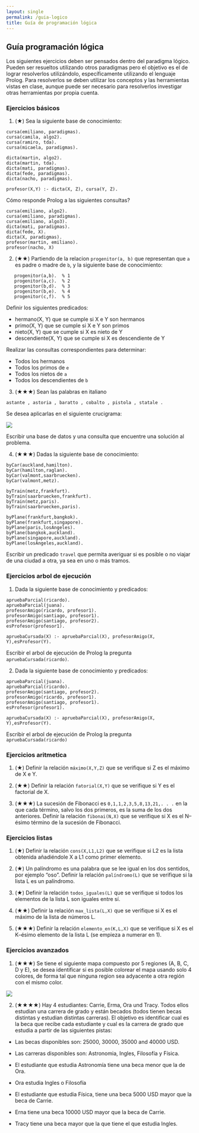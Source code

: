 ```yaml
---
layout: single
permalink: /guia-logico
title: Guía de programación lógica
---
```


## Guía programación lógica

Los siguientes ejercicios deben ser pensados dentro del paradigma lógico. Pueden ser resueltos utilizando otros paradigmas pero el objetivo es el de lograr resolverlos utilizándolo, específicamente utilizando el lenguaje Prolog.
Para resolverlos se deben utilizar los conceptos y las herramientas vistas en clase, aunque puede ser necesario para resolverlos investigar otras herramientas por propia cuenta.

### Ejercicios básicos

1. (★) Sea la siguiente base de conocimiento:

```
cursa(emiliano, paradigmas).
cursa(camila, algo2).
cursa(ramiro, tda).
cursa(micaela, paradigmas).

dicta(martin, algo2).
dicta(martin, tda).
dicta(mati, paradigmas).
dicta(fede, paradigmas).
dicta(nacho, paradigmas).

profesor(X,Y) :- dicta(X, Z), cursa(Y, Z).
```

Cómo responde Prolog a las siguientes consultas?

```
cursa(emiliano, algo2).
cursa(emiliano, paradigmas).
cursa(emiliano, algo3).
dicta(mati, paradigmas).
dicta(fede, X).
dicta(X, paradigmas).
profesor(martin, emiliano).
profesor(nacho, X)
```

2. (★★) Partiendo de la relacion `progenitor(a, b)`  que representan que `a` es padre o madre de `b`, y la siguiente base de conocimiento:
```
   progenitor(a,b).  % 1
   progenitor(a,c).  % 2
   progenitor(b,d).  % 3
   progenitor(b,e).  % 4
   progenitor(c,f).  % 5
```

Definir los siguientes predicados:

* hermano(X, Y) que se cumple si X e Y son hermanos
* primo(X, Y) que se cumple si X e Y son primos
* nieto(X, Y) que se cumple si X es nieto de Y
* descendiente(X, Y) que se cumple si X es descendiente de Y

Realizar las consultas correspondientes para determinar:

* Todos los hermanos
* Todos los primos de `e`
* Todos los nietos de `a`
* Todos los descendientes de `b`

3. (★★★) Sean las palabras en italiano

```
astante , astoria , baratto , cobalto , pistola , statale .
```

Se desea aplicarlas en el siguiente crucigrama:

<img src="{{site.baseurl}}/assets/images/crucigrama.png">

Escribir una base de datos y una consulta que encuentre una solución al problema.

4. (★★★) Dadas la siguiente base de conocimiento:

```
byCar(auckland,hamilton).
byCar(hamilton,raglan).
byCar(valmont,saarbruecken).
byCar(valmont,metz).

byTrain(metz,frankfurt).
byTrain(saarbruecken,frankfurt).
byTrain(metz,paris).
byTrain(saarbruecken,paris).

byPlane(frankfurt,bangkok).
byPlane(frankfurt,singapore).
byPlane(paris,losAngeles).
byPlane(bangkok,auckland).
byPlane(singapore,auckland).
byPlane(losAngeles,auckland).
```

Escribir un predicado `travel` que permita averiguar si es posible o no viajar de una ciudad a otra, ya sea en uno o más tramos.

### Ejercicios arbol de ejecución

1. Dada la siguiente base de conocimiento y predicados:

```
apruebaParcial(ricardo).
apruebaParcial(juana).
profesorAmigo(ricardo, profesor1).
profesorAmigo(santiago, profesor1).
profesorAmigo(santiago, profesor2).
esProfesor(profesor1).

apruebaCursada(X) :- apruebaParcial(X), profesorAmigo(X, Y),esProfesor(Y).
```

Escribir el arbol de ejecución de Prolog la pregunta `apruebaCursada(ricardo)`.

2. Dada la siguiente base de conocimiento y predicados:

```
apruebaParcial(juana).
apruebaParcial(ricardo).
profesorAmigo(santiago, profesor2).
profesorAmigo(ricardo, profesor1).
profesorAmigo(santiago, profesor1).
esProfesor(profesor1).

apruebaCursada(X) :- apruebaParcial(X), profesorAmigo(X, Y),esProfesor(Y).
```

Escribir el arbol de ejecución de Prolog la pregunta `apruebaCursada(ricardo)`

### Ejercicios aritmetica

1. (★) Definir la relación `máximo(X,Y,Z)` que se verifique si Z es el máximo de X e Y.

2. (★★) Definir la relación `fatorial(X,Y)` que se verifique si Y es el factorial de X.

3. (★★★) La sucesión de Fibonacci es `0,1,1,2,3,5,8,13,21,. . .` en la que cada término, salvo los dos primeros, es la suma de los dos anteriores. Definir la relación `fibonai(N,X)` que se verifique si X es el N–ésimo término de la sucesión de Fibonacci.

### Ejercicios listas

1. (★) Definir la relación `cons(X,L1,L2)` que se verifique si L2 es la lista obtenida añadiéndole X a L1 como primer elemento.

2. (★) Un palíndromo es una palabra que se lee igual en los dos sentidos, por ejemplo “oso”. Definir la relación `palíndromo(L)` que se verifique si la lista L es un palíndromo.

3. (★) Definir la relación `todos_iguales(L)` que se verifique si todos los elementos de la lista L son iguales entre sí.

4. (★★) Definir la relación `max_lista(L,X)` que se verifique si X es el máximo de la lista de números L.

5. (★★★) Definir la relación `elemento_en(K,L,X)` que se verifique si X es el K–ésimo elemento de la lista L (se empieza a numerar en 1).

### Ejercicios avanzados

1. (★★★) Se tiene el siguiente mapa compuesto por 5 regiones (A, B, C, D y E), se desea identificar si es posible colorear el
mapa usando solo 4 colores, de forma tal que ninguna region sea adyacente a otra región con el mismo color.

<img src="{{site.baseurl}}/assets/images/4-color-problem.png">

2. (★★★★) Hay 4 estudiantes:  Carrie, Erma, Ora und Tracy.
Todos ellos estudian una carrera de grado y están becados (todos tienen
becas distintas y estudian distintas carreras).
El objetivo es identificar cual es la beca que recibe cada estudiante
y cual es la carrera de grado que estudia a partir de las siguientes
pistas:

- Las becas disponibles son: 25000, 30000, 35000 and 40000 USD.
- Las carreras disponibles son: Astronomia, Ingles, Filosofía y Física.

- El estudiante que estudia Astronomía tiene una beca menor que la de Ora.
- Ora estudia Ingles o Filosofía
- El estudiante que estudia Física, tiene una beca 5000 USD mayor que la beca de Carrie.
- Erna tiene una beca 10000 USD mayor que la beca de Carrie.
- Tracy tiene una beca mayor que la que tiene el que estudia Ingles.

